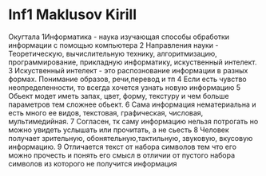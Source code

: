 # Inf1 Maklusov Kirill
Окугтала 
1Информатика - наука изучающая способы обработки информации с помощью компьютера
2 Направления науки - Теоретическую, вычислительную технику, алгоритмизацию, программирование, прикладную информатику,  искуственный интелект.
3 Искуственный интелект - это распознование информации в разных формах. Понимание образов, речи,перевод и тп 
4 Если есть чувство неопределенности, то всегда хочется узнать новую информацию
5 Обьект модет иметь запах, цвет, форму, текстуру и чем больше параметров тем сложнее обьект.
6 Сама информация нематериальна и есть много ее видов, текстовая, графическая, числовая, мультимедийная.
7 Согласен, тк саму информацию нельзя потрогать но можно увидеть услышать или прочитать, а не сьесть 
8 Человек получает зрительную, обонятельную,тактильную, звуковую, вкусовую информацию.
9 Отличается текст от набора символов тем что его можно прочесть и  понять его смысл в отличии от пустого набора символов из которого не получится информация
